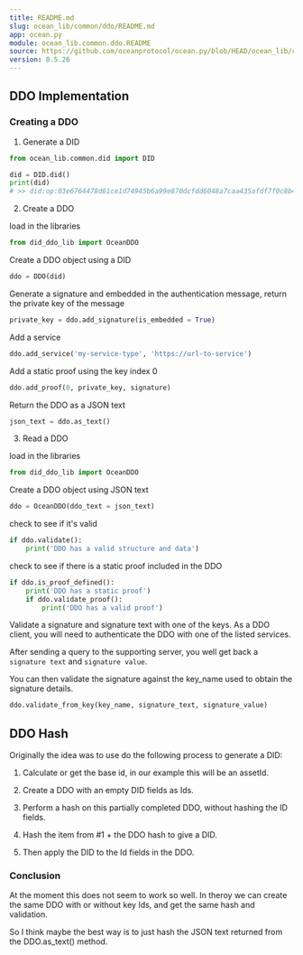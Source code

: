 ```yaml
---
title: README.md
slug: ocean_lib/common/ddo/README.md
app: ocean.py
module: ocean_lib.common.ddo.README
source: https://github.com/oceanprotocol/ocean.py/blob/HEAD/ocean_lib/common/ddo/README.md
version: 0.5.26
---
```

<!--
Copyright 2021 Ocean Protocol Foundation
SPDX-License-Identifier: Apache-2.0
-->

## DDO Implementation

### Creating a DDO

1.  Generate a DID

```python
from ocean_lib.common.did import DID

did = DID.did()
print(did)
# >> did:op:03e6764478d61ce1d74945b6a99e870dcfdd6048a7caa435afdf7f0c8b4bf6fd
```

2.  Create a DDO

load in the libraries

```python
from did_ddo_lib import OceanDDO
```

Create a DDO object using a DID

```python
ddo = DDO(did)
```

Generate a signature and embedded in the authentication message, return the private key
of the message

```python
private_key = ddo.add_signature(is_embedded = True)
```

Add a service

```python
ddo.add_service('my-service-type', 'https://url-to-service')
```

Add a static proof using the key index 0

```python
ddo.add_proof(0, private_key, signature)
```

Return the DDO as a JSON text

```python
json_text = ddo.as_text()
```

3.  Read a DDO

load in the libraries

```python
from did_ddo_lib import OceanDDO
```

Create a DDO object using JSON text

```python
ddo = OceanDDO(ddo_text = json_text)
```

check to see if it's valid

```python
if ddo.validate():
    print('DDO has a valid structure and data')
```

check to see if there is a static proof included in the DDO

```python
if ddo.is_proof_defined():
    print('DDO has a static proof')
    if ddo.validate_proof():
        print('DDO has a valid proof')
```

Validate a signature and signature text with one of the keys.
As a DDO client, you will need to authenticate the DDO with one of the listed services.

After sending a query to the supporting server, you well get back a `signature text` and `signature value`.

You can then validate the signature against the key_name used to obtain the signature details.

```python
ddo.validate_from_key(key_name, signature_text, signature_value)
```

## DDO Hash

Originally the idea was to use do the following process to generate a DID:

1.  Calculate or get the base id, in our example this will be an assetId.

2.  Create a DDO with an empty DID fields as Ids.

3.  Perform a hash on this partially completed DDO, without hashing the ID fields.

4.  Hash the item from #1 + the DDO hash to give a DID.

5.  Then apply the DID to the Id fields in the DDO.

### Conclusion

At the moment this does not seem to work so well. In theroy we can create the same DDO with or without key Ids, and get the same hash and validation.

So I think maybe the best way is to just hash the JSON text returned from the DDO.as_text() method.
